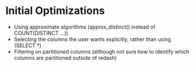 # Initial Optimizations
  * Using approximate algorithms (approx_distinct() instead of COUNT(DISTINCT ...))
  * Selecting the columns the user wants explicitly, rather than using (SELECT *)
  * Filtering on partitioned columns (although not sure how to identify which columns are partitioned outside of redash)
